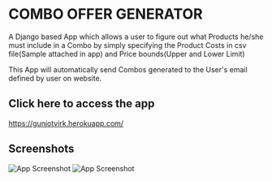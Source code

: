 # COMBO OFFER GENERATOR

A Django based App which allows a user to figure out what Products he/she must include in a Combo by simply specifying the Product Costs in csv file(Sample attached in app) and Price bounds(Upper and Lower Limit)

This App will automatically send Combos generated to the User's email defined by user on website.


## Click here to access the app

https://gunjotvirk.herokuapp.com/


## Screenshots

![App Screenshot](https://drive.google.com/file/d/1WA8YUInc92zjpu70Tmpwfh7r7cOhXcdx/view?usp=sharing)
![App Screenshot](https://drive.google.com/file/d/1P_YDjOKiVo0Edp8004AE6QwY1t8gftBr/view?usp=sharing)
